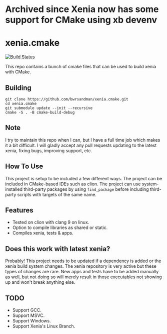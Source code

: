 # Archived since Xenia now has some support for CMake using xb devenv

xenia.cmake
===================
[![Build Status](https://travis-ci.org/bwrsandman/xenia.cmake.svg?branch=master)](https://travis-ci.org/bwrsandman/xenia.cmake)

This repo contains a bunch of cmake files that can be used to build xenia with CMake.

Building
-------------

```
git clone https://github.com/bwrsandman/xenia.cmake.git
cd xenia.cmake
git submodule update --init --recursive
cmake -S . -B cmake-build-debug
```

Note
-------------
I try to maintain this repo when I can, but I have a full time job which makes
it a bit difficult. I will gladly accept any pull requests updating to the
latest xenia, fixing bugs, improving support, etc.

How To Use
-------------
This project is setup to be included a few different ways.
The project can be included in CMake-based IDEs such as clion.
The project can use system-installed third-party packages by
using `find_package` before including third-party scripts with targets of the
same name.


Features
-------------
* Tested on clion with clang 9 on linux.
* Option to compile libraries as shared or static.
* Compiles xenia, tests & apps.

Does this work with latest xenia?
-------------
Probably! This project needs to be updated if a dependency is added or the xenia
build system changes. The xenia repository is very active but these types of
changes are rare. New apps and tests have to be added manually as well, but not
doing so will merely result in those executables not showing up and won't break
anything else.

TODO
-------------
* Support GCC.
* Support MSVC.
* Support Windows.
* Support Xenia's Linux Branch.
